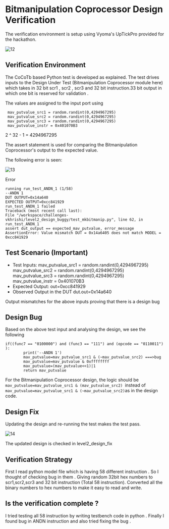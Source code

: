 # Bitmanipulation Coprocessor Design Verification

The verification environment is setup using Vyoma's UpTickPro provided for the hackathon.

![12](https://user-images.githubusercontent.com/59868949/181937684-de3dd144-797a-46d0-8231-da77aee8be00.png)


## Verification Environment
The CoCoTb based Python test is developed as explained. The test drives inputs to the Design Under Test (Bitmanipulation Coprocessor module here) which takes in 32 bit scr1 , scr2 , scr3 and 32 bit instruction.33 bit output in which one bit is reserved for validation .

The values are assigned to the input port using
```    
 mav_putvalue_src1 = random.randint(0,4294967295)
 mav_putvalue_src2 = random.randint(0,4294967295)
 mav_putvalue_src3 = random.randint(0,4294967295)
 mav_putvalue_instr = 0x401070B3
```       
 2 ^ 32 - 1 = 4294967295 
   
       
The assert statement is used for comparing the Bitmanipulation Coprocessor's output to the expected value.

The following error is seen:

![13](https://user-images.githubusercontent.com/59868949/181994548-5387ea5a-7257-40d5-a541-fe6e9cf54d2f.png)



Error 
```       
running run_test_ANDN_1 (1/58)
--ANDN 1
DUT OUTPUT=0x14a640
EXPECTED OUTPUT=0xcc841929
run_test_ANDN_1 failed
Traceback (most recent call last):
File "/workspace/challenges-vkhrishi/level2_design_buggy/test_mkbitmanip.py", line 62, in run_test_ANDN_1
assert dut_output == expected_mav_putvalue, error_message
AssertionError: Value mismatch DUT = 0x14a6405 does not match MODEL = 0xcc841929

```

                     
## Test Scenario  (Important)

- Test Inputs: mav_putvalue_src1 = random.randint(0,4294967295)
 mav_putvalue_src2 = random.randint(0,4294967295)
 mav_putvalue_src3 = random.randint(0,4294967295)
 mav_putvalue_instr = 0x401070B3 
- Expected Output: out=0xcc841929
- Observed Output in the DUT dut.out=0x14a640


Output mismatches for the above inputs proving that there is a design bug

## Design Bug
Based on the above test input and analysing the design, we see the following
```
if((func7 == "0100000") and (func3 == "111") and (opcode == "0110011") ):
        print('--ANDN 1')
        mav_putvalue=mav_putvalue_src1 & (~mav_putvalue_src2) ===>bug
        mav_putvalue=mav_putvalue & 0xffffffff
        mav_putvalue=(mav_putvalue<<1)|1
        return mav_putvalue
```
For the Bitmanipulation Coprocessor design, the logic should be ```mav_putvalue=mav_putvalue_src1 & (mav_putvalue_src2) ```instead of ``` mav_putvalue=mav_putvalue_src1 & (~mav_putvalue_src2)```as in the design code.



## Design Fix
Updating the design and re-running the test makes the test pass.


![14](https://user-images.githubusercontent.com/59868949/181994554-256fc4f3-ec78-4395-a2b5-655cdbfa0f64.png)


The updated design is checked in level2_design_fix


## Verification Strategy
First I read python model file which is having 58 different instruction . So I thought of checking bug in them . Giving random 32bit hex numbers to scr1,scr2,scr3
and 32 bit instruction (Total 58 instruction). Converted all the binary numbers to hex numbers to make it easy to read and write.

## Is the verification complete ?
I tried testing all 58 instruction by writing testbench code in python . Finally I found bug in ANDN instruction and also tried fixing the bug . 
